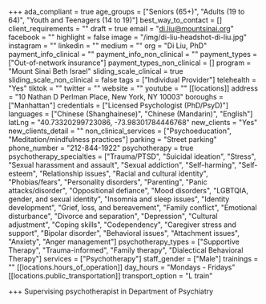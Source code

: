 +++
ada_compliant = true
age_groups = ["Seniors (65+)", "Adults (19 to 64)", "Youth and Teenagers (14 to 19)"]
best_way_to_contact = []
client_requirements = ""
draft = true
email = "di.liu@mountsinai.org"
facebook = ""
highlight = false
image = "/img/di-liu-headshot-di-liu.jpg"
instagram = ""
linkedin = ""
medium = ""
org = "Di Liu, PhD"
payment_info_clinical = ""
payment_info_non_clinical = ""
payment_types = ["Out-of-network insurance"]
payment_types_non_clinical = []
program = "Mount Sinai Beth Israel"
sliding_scale_clinical = true
sliding_scale_non_clinical = false
tags = ["Individual Provider"]
telehealth = "Yes"
tiktok = ""
twitter = ""
website = ""
youtube = ""
[[locations]]
address = "10 Nathan D Perlman Place, New York, NY 10003"
boroughs = ["Manhattan"]
credentials = ["Licensed Psychologist (PhD/PsyD)"]
languages = ["Chinese (Shanghainese)", "Chinese (Mandarin)", "English"]
latLng = "40.73320299723086, -73.98301784446768"
new_clients = "Yes"
new_clients_detail = ""
non_clinical_services = ["Psychoeducation", "Meditation/mindfulness practices"]
parking = "Street parking"
phone_number = "212-844-1922"
psychotherapy = true
psychotherapy_specialties = ["Trauma/PTSD", "Suicidal ideation", "Stress", "Sexual harassment and assault", "Sexual addiction", "Self-harming", "Self-esteem", "Relationship issues", "Racial and cultural identity", "Phobias/fears", "Personality disorders", "Parenting", "Panic attacks/disorder", "Oppositional defiance", "Mood disorders", "LGBTQIA, gender, and sexual identity", "Insomnia and sleep issues", "Identity development", "Grief, loss, and bereavement", "Family conflict", "Emotional disturbance", "Divorce and separation", "Depression", "Cultural adjustment", "Coping skills", "Codependency", "Caregiver stress and support", "Bipolar disorder", "Behavioral issues", "Attachment issues", "Anxiety", "Anger management"]
psychotherapy_types = ["Supportive Therapy", "Trauma-informed", "Family therapy", "Dialectical Behavioral Therapy"]
services = ["Psychotherapy"]
staff_gender = ["Male"]
trainings = ""
[[locations.hours_of_operation]]
day_hours = "Mondays - Fridays"
[[locations.public_transportation]]
transport_option = "L train"

+++
Supervising psychotherapist in Department of Psychiatry